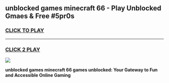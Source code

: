 
## unblocked games minecraft 66 - Play Unblocked Gmaes & Free #5pr0s
<h3>
<a href="https://news.freeplayer.one?title=unblocked_games_minecraft_66&ref=24F">CLICK TO PLAY</a></h3>
<hr>

<h3>
<a href="https://news.freeplayer.one?title=unblocked_games_minecraft_66&ref=24F">CLICK 2 PLAY</a>
  
</h3>

<a href="https://news.freeplayer.one?title=unblocked_games_minecraft_66&ref=24F/"><img src="https://clearcache.store/games.png"></a>


**unblocked games minecraft 66 games unblocked: Your Gateway to Fun and Accessible Online Gaming**
